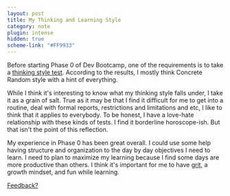 ```yaml
---
layout: post
title: My Thinking and Learning Style
category: note
plugin: intense
hidden: true
scheme-link: "#FF9933"
---
```


Before starting Phase 0 of Dev Bootcamp, one of the requirements is to take a <a href="http://www.thelearningweb.net/personalthink.html">thinking style test</a>. According to the results, I mostly think Concrete Random style with a hint of everything.

While I think it's interesting to know what my thinking style falls under, I take it as a grain of salt. True as it may be that I find it difficult for me to get into a routine, deal with formal reports, restrictions and limitations and etc, I like to think that it applies to everybody. To be honest, I have a love-hate relationship with these kinds of tests. I find it borderline horoscope-ish. But that isn't the point of this reflection.

My experience in Phase 0 has been great overall. I could use some help having structure and organization to the day by day objectives I need to learn. I need to plan to maximize my learning because I find some days are more productive than others. I think it's important for me to have <a href="http://www.npr.org/2013/11/01/240779578/is-having-grit-the-key-to-success">grit,</a> a growth mindset, and fun while learning.

<p class=store>
  <a href="https://www.twitter.com/intent/tweet?text=@bossigner;url=http://cutofmyjib.github.io/thinking-style.html" target="_blank">Feedback?</a>
</p>
